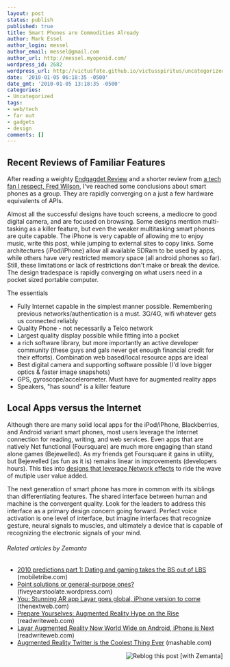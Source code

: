 ```yaml
---
layout: post
status: publish
published: true
title: Smart Phones are Commodities Already
author: Mark Essel
author_login: messel
author_email: messel@gmail.com
author_url: http://messel.myopenid.com/
wordpress_id: 2682
wordpress_url: http://victusfate.github.io/victusspiritus/uncategorized/2010/01/05/smart-phones-are-commodities-already/
date: '2010-01-05 06:18:35 -0500'
date_gmt: '2010-01-05 13:18:35 -0500'
categories:
- Uncategorized
tags:
- web/tech
- far out
- gadgets
- design
comments: []
---
```

<h2>Recent Reviews of Familiar Features</h2>
<p>After reading a weighty <a href="http://www.engadget.com/2010/01/04/nexus-one-review/">Endgagdet Review</a> and a shorter review from <a href="http://www.avc.com/a_vc/2010/01/the-google-phone.html">a tech fan I respect, Fred Wilson</a>, I've reached some conclusions about smart phones as a group. They are rapidly converging on a just a few hardware equivalents of APIs.</p>
<p>Almost all the successful designs have touch screens, a mediocre to good digital camera, and are focused on browsing. Some designs mention multi-tasking as a killer feature, but even the weaker multitasking smart phones are quite capable. The iPhone is very capable of allowing me to enjoy music, write this post, while jumping to external sites to copy links. Some architectures (iPod/iPhone) allow all available SDRam to be used by apps, while others have very restricted memory space (all android phones so far). Still, these limitations or lack of restrictions don't make or break the device. The design tradespace is rapidly converging on what users need in a pocket sized portable computer.</p>
<p>The essentials</p>
<ul>
<li>Fully Internet capable in the simplest manner possible. Remembering previous networks/authentication is a must. 3G/4G, wifi whatever gets us connected reliably</li>
<li>Quality Phone - not necessarily a Telco network</li>
<li>Largest quality display possible while fitting into a pocket</li>
<li>a rich software library, but more importantly an active developer community (these guys and gals never get enough financial credit for their efforts). Combination web based/local resource apps are ideal</li>
<li>Best digital camera and supporting software possible (I'd love bigger optics &amp; faster image snapshots)</li>
<li>GPS, gyroscope/accelerometer. Must have for augmented reality apps</li>
<li>Speakers, "has sound" is a killer feature</li>
</ul>
<h2>Local Apps versus the Internet</h2>
<p>Although there are many solid local apps for the iPod/iPhone, Blackberries, and Android variant smart phones, most users leverage the Internet connection for reading, writing, and web services. Even apps that are natively Net functional (Foursquare) are much more engaging than stand alone games (Bejewelled). As my friends get Foursquare it gains in utility, but Bejewelled (as fun as it is) remains linear in improvements (developers hours). This ties into <a href="http://victusfate.github.io/victusspiritus/uncategorized/2010/01/04/minimalist-designsure-feature-focusedok-but-which-apisplatforms/">designs that leverage Network effects</a> to ride the wave of mutiple user value added.</p>
<p>The next generation of smart phone has more in common with its siblings than differentiating features. The shared interface between human and machine is the convergent quality. Look for the leaders to address this interface as a primary design concern going forward. Perfect voice activation is one level of interface, but imagine interfaces that recognize gesture, neural signals to muscles, and ultimately a device that is capable of recognizing the electronic signals of your mind.</p>
<h6 class="zemanta-related-title" style="font-size: 1em;">Related articles by Zemanta</h6>
<ul class="zemanta-article-ul">
<li class="zemanta-article-ul-li"><a href="http://www.mobiletribe.com/business-models/2010-predictions-part-1-dating-and-gaming-takes-the-bs-out-of-lbs/">2010 predictions part 1: Dating and gaming takes the BS out of LBS</a> (mobiletribe.com)</li>
<li class="zemanta-article-ul-li"><a href="http://fiveyearstoolate.wordpress.com/2010/01/16/point-solutions-or-general-purpose-ones/">Point solutions or general-purpose ones?</a> (fiveyearstoolate.wordpress.com)</li>
<li class="zemanta-article-ul-li"><a href="http://thenextweb.com/2009/08/18/layar-global-iphone-version/">You: Stunning AR app Layar goes global, iPhone version to come</a> (thenextweb.com)</li>
<li class="zemanta-article-ul-li"><a href="http://www.readwriteweb.com/archives/prepare_yourselves_augmented_reality_hype_on_the_r.php">Prepare Yourselves: Augmented Reality Hype on the Rise</a> (readwriteweb.com)</li>
<li class="zemanta-article-ul-li"><a href="http://www.readwriteweb.com/archives/layar_now_available_world_wide_on_android_iphone_i.php">Layar Augmented Reality Now World Wide on Android, iPhone is Next</a> (readwriteweb.com)</li>
<li class="zemanta-article-ul-li"><a href="http://mashable.com/2009/08/04/augmented-reality-twitter/">Augmented Reality Twitter is the Coolest Thing Ever</a> (mashable.com)</li>
</ul>
<div class="zemanta-pixie" style="margin-top: 10px; height: 15px;"><a class="zemanta-pixie-a" title="Reblog this post [with Zemanta]" href="http://reblog.zemanta.com/zemified/e1f5bc03-eb88-485b-b204-f50c01126cd2/"><img class="zemanta-pixie-img" style="border: none; float: right;" src="http://img.zemanta.com/reblog_e.png?x-id=e1f5bc03-eb88-485b-b204-f50c01126cd2" alt="Reblog this post [with Zemanta]" /></a><span class="zem-script more-related pretty-attribution"><script src="http://static.zemanta.com/readside/loader.js" type="text/javascript"></script></span></div>
